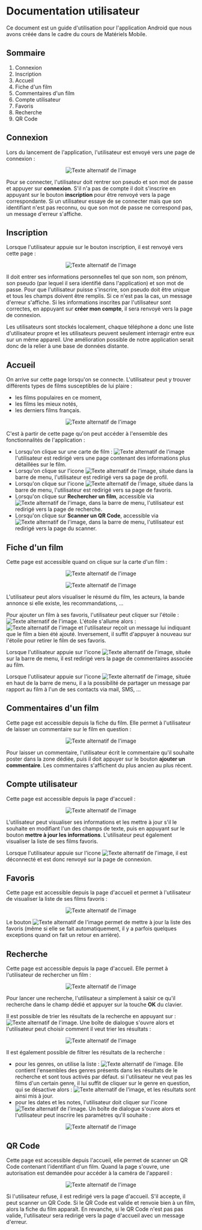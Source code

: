 # Documentation utilisateur

Ce document est un guide d'utilisation pour l'application Android que nous avons créée dans le cadre du cours de Matériels Mobile.

## Sommaire
1.  Connexion
2. Inscription
3. Accueil
4. Fiche d'un film
5. Commentaires d'un film
6. Compte utilisateur
7. Favoris
8. Recherche
9. QR Code

## Connexion

Lors du lancement de l'application, l'utilisateur est envoyé vers une page de connexion :

<p align="center">
  <img src="https://raw.githubusercontent.com/AurelieVidal/projet_Android/main/images/connexion.jpg" alt="Texte alternatif de l'image" />
</p>

Pour se connecter, l'utilisateur doit rentrer son pseudo et son mot de passe et appuyer sur **connexion**. S'il n'a pas de compte il doit s'inscrire en appuyant sur le bouton **inscription** pour être renvoyé vers la page correspondante. 
Si un utilisateur essaye de se connecter mais que son identifiant n'est pas reconnu, ou que son mot de passe ne correspond pas, un message d'erreur s'affiche.

## Inscription

Lorsque l'utilisateur appuie sur le bouton inscription, il est renvoyé vers cette page : 

<p align="center">
  <img src="https://raw.githubusercontent.com/AurelieVidal/projet_Android/main/images/inscription.jpg" alt="Texte alternatif de l'image" />
</p>

Il doit entrer ses informations personnelles tel que son nom, son prénom, son pseudo (par lequel il sera identifié dans l'application) et son mot de passe. Pour que l'utilisateur puisse s'inscrire, son pseudo doit être unique et tous les champs doivent être remplis. Si ce n'est pas la cas, un message d'erreur s'affiche. Si les informations inscrites par l'utilisateur sont correctes, en appuyant sur **créer mon compte**, il sera renvoyé vers la page de connexion.

Les utilisateurs sont stockés localement, chaque téléphone a donc une liste d'utilisateur propre et les utilisateurs peuvent seulement interragir entre eux sur un même appareil. Une amélioration possible de notre application serait donc de la relier à une base de données distante.

## Accueil

On arrive sur cette page lorsqu'on se connecte. L'utilisateur peut y trouver différents types de films susceptibles de lui plaire :
* les films populaires en ce moment,
* les films les mieux notés,
* les derniers films français.

<p align="center">
  <img src="https://raw.githubusercontent.com/AurelieVidal/projet_Android/main/images/accueil.jpg" alt="Texte alternatif de l'image" />
</p>

C'est à partir de cette page qu'on peut accéder à l'ensemble des fonctionnalités de l'application : 
* Lorsqu'on clique sur une carte de film : <img src="https://raw.githubusercontent.com/AurelieVidal/projet_Android/main/images/carte.jpg" alt="Texte alternatif de l'image" /> l'utilisateur est redirigé vers une page contenant des informations plus détaillées sur le film.
* Lorsqu'on clique sur l'icone <img src="https://raw.githubusercontent.com/AurelieVidal/projet_Android/main/images/icone_profil.jpg" alt="Texte alternatif de l'image" />, située dans la barre de menu, l'utilisateur est redirigé vers sa page de profil.
* Lorsqu'on clique sur l'icone <img src="https://raw.githubusercontent.com/AurelieVidal/projet_Android/main/images/icone_favoris.jpg" alt="Texte alternatif de l'image" />, située dans la barre de menu, l'utilisateur est redirigé vers sa page de favoris.
* Lorsqu'on clique sur **Rechercher un film**, accessible via <img src="https://raw.githubusercontent.com/AurelieVidal/projet_Android/main/images/points.jpg" alt="Texte alternatif de l'image" />, dans la barre de menu, l'utilisateur est redirigé vers la page de recherche.
* Lorsqu'on clique sur **Scanner un QR Code**, accessible via <img src="https://raw.githubusercontent.com/AurelieVidal/projet_Android/main/images/points.jpg" alt="Texte alternatif de l'image" />, dans la barre de menu, l'utilisateur est redirigé vers la page du scanner.

## Fiche d'un film

Cette page est accessible quand on clique sur la carte d'un film : 

<p align="center">
  <img src="https://raw.githubusercontent.com/AurelieVidal/projet_Android/main/images/fiche_1.jpg" alt="Texte alternatif de l'image" />
</p>

<p align="center">
  <img src="https://raw.githubusercontent.com/AurelieVidal/projet_Android/main/images/fiche_2.jpg" alt="Texte alternatif de l'image" />
</p>

L'utilisateur peut alors visualiser le résumé du film, les acteurs, la bande annonce si elle existe, les recommandations, …

Pour ajouter un film à ses favoris, l'utilisateur peut cliquer sur l'étoile : <img src="https://raw.githubusercontent.com/AurelieVidal/projet_Android/main/images/bouton_éteint.jpg" alt="Texte alternatif de l'image" />. L'étoile s'allume alors  : <img src="https://raw.githubusercontent.com/AurelieVidal/projet_Android/main/images/bouton_allumé.jpg" alt="Texte alternatif de l'image" /> et l'utilisateur reçoit un message lui indiquant que le film a bien été ajouté. Inversement, il suffit d'appuyer à nouveau sur l'étoile pour retirer le film de ses favoris.

Lorsque l'utilisateur appuie sur l'icone <img src="https://raw.githubusercontent.com/AurelieVidal/projet_Android/main/images/icone_comments.jpg" alt="Texte alternatif de l'image" />, située sur la barre de menu, il est redirigé vers la page de commentaires associée au film.

Lorsque l'utilisateur appuie sur l'icone <img src="https://raw.githubusercontent.com/AurelieVidal/projet_Android/main/images/icone_share.jpg" alt="Texte alternatif de l'image" />, située en haut de la barre de menu, il a la possibilité de partager un message par rapport au film à l'un de ses contacts via mail, SMS, … 

## Commentaires d'un film

Cette page est accessible depuis la fiche du film. Elle permet à l'utilisateur de laisser un commentaire sur le film en question : 

<p align="center">
  <img src="https://raw.githubusercontent.com/AurelieVidal/projet_Android/main/images/commentaires.jpg" alt="Texte alternatif de l'image" />
</p>

Pour laisser un commentaire, l'utilisateur écrit le commentaire qu'il souhaite poster dans la zone dédiée, puis il doit appuyer sur le bouton **ajouter un commentaire**. Les commentaires s'affichent du plus ancien au plus récent.

## Compte utilisateur

Cette page est accessible depuis la page d'accueil : 

<p align="center">
  <img src="https://raw.githubusercontent.com/AurelieVidal/projet_Android/main/images/profil.jpg" alt="Texte alternatif de l'image" />
</p>

L'utilisateur peut visualiser ses informations et les mettre à jour s'il le souhaite en modifiant l'un des champs de texte, puis en appuyant sur le bouton **mettre à jour les informations**. L'utilisateur peut également visualiser la liste de ses films favoris.

Lorsque l'utilisateur appuie sur l'icone <img src="https://raw.githubusercontent.com/AurelieVidal/projet_Android/main/images/icone_déconnecter.jpg" alt="Texte alternatif de l'image" />, il est déconnecté et est donc renvoyé sur la page de connexion.

## Favoris

Cette page est accessible depuis la page d'accueil et permet à l'utilisateur de visualiser la liste de ses films favoris : 

<p align="center">
  <img src="https://raw.githubusercontent.com/AurelieVidal/projet_Android/main/images/favoris.jpg" alt="Texte alternatif de l'image" />
</p>

Le bouton <img src="https://raw.githubusercontent.com/AurelieVidal/projet_Android/main/images/icone_sync.jpg" alt="Texte alternatif de l'image" /> permet de mettre à jour la liste des favoris (même si elle se fait automatiquement, il y a parfois quelques exceptions quand on fait un retour en arrière).

## Recherche

Cette page est accessible depuis la page d'accueil. Elle permet à l'utilisateur de rechercher un film : 

<p align="center">
  <img src="https://raw.githubusercontent.com/AurelieVidal/projet_Android/main/images/recherche.jpg" alt="Texte alternatif de l'image" />
</p>

Pour lancer une recherche, l'utilisateur a simplement à saisir ce qu'il recherche dans le champ dédié et appuyer sur la touche **OK** du clavier.

Il est possible de trier les résultats de la recherche en appuyant sur : <img src="https://raw.githubusercontent.com/AurelieVidal/projet_Android/main/images/spinner.jpg" alt="Texte alternatif de l'image" />. Une boîte de dialogue s'ouvre alors et l'utilisateur peut choisir comment il veut trier les résultats : 

<p align="center">
  <img src="https://raw.githubusercontent.com/AurelieVidal/projet_Android/main/images/tri.jpg" alt="Texte alternatif de l'image" />
</p>

Il est également possible de filtrer les résultats de la recherche : 
* pour les genres, on utilise la liste : <img src="https://raw.githubusercontent.com/AurelieVidal/projet_Android/main/images/liste.jpg" alt="Texte alternatif de l'image" />. Elle contient l'ensembles des genres présents dans les résultats de le recherche et sont tous activés par défaut. si l'utilisateur ne veut pas les films d'un certain genre, il lui suffit de cliquer sur le genre en question, qui se désactive alors : <img src="https://raw.githubusercontent.com/AurelieVidal/projet_Android/main/images/liste_désactivée.jpg" alt="Texte alternatif de l'image" />, et les résultats sont ainsi mis à jour.
* pour les dates et les notes, l'utilisateur doit cliquer sur l'icone  <img src="https://raw.githubusercontent.com/AurelieVidal/projet_Android/main/images/icone_filtre.jpg" alt="Texte alternatif de l'image" />. Un boîte de dialogue s'ouvre alors et l'utilisateur peut inscrire les paramètres qu'il souhaite : 

<p align="center">
  <img src="https://raw.githubusercontent.com/AurelieVidal/projet_Android/main/images/filtre.jpg" alt="Texte alternatif de l'image" />
</p>

## QR Code

Cette page est accessible depuis l'accueil, elle permet de scanner un QR Code contenant l'identifiant d'un film. Quand la page s'ouvre, une autorisation est demandée pour accéder à la caméra de l'appareil  :

<p align="center">
  <img src="https://raw.githubusercontent.com/AurelieVidal/projet_Android/main/images/autorisation.jpg" alt="Texte alternatif de l'image" />
</p>

Si l'utilisateur refuse, il est redirigé vers la page d'accueil. S'il accepte, il peut scanner un QR Code. Si le QR Code est valide et renvoie bien à un film, alors la fiche du film apparaît. En revanche, si le QR Code n'est pas pas valide, l'utilisateur sera redirigé vers la page d'accueil avec un message d'erreur.
